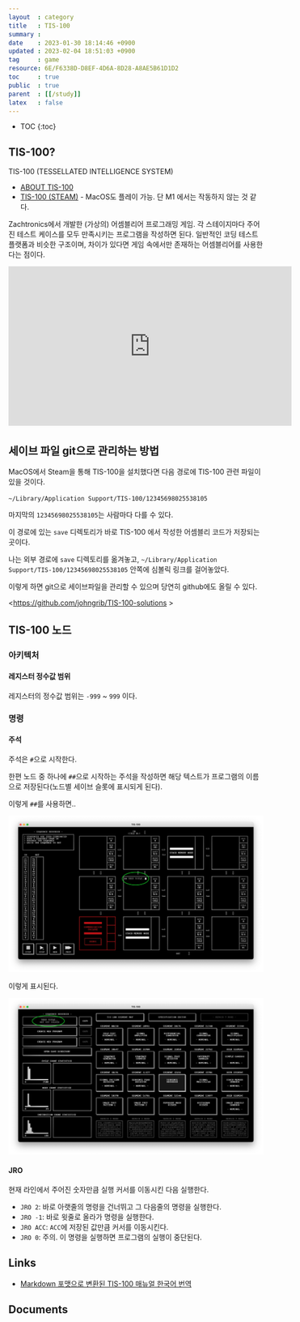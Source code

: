 ```yaml
---
layout  : category
title   : TIS-100
summary : 
date    : 2023-01-30 18:14:46 +0900
updated : 2023-02-04 18:51:03 +0900
tag     : game
resource: 6E/F6338D-D8EF-4D6A-8D28-A8AE5B61D1D2
toc     : true
public  : true
parent  : [[/study]]
latex   : false
---
```

* TOC
{:toc}

## TIS-100?

TIS-100 (TESSELLATED INTELLIGENCE SYSTEM)

- [ABOUT TIS-100]( https://www.zachtronics.com/tis-100/ )
- [TIS-100 (STEAM)]( https://store.steampowered.com/app/370360/TIS100/ ) - MacOS도 플레이 가능. 단 M1 에서는 작동하지 않는 것 같다.

Zachtronics에서 개발한 (가상의) 어셈블리어 프로그래밍 게임.
각 스테이지마다 주어진 테스트 케이스를 모두 만족시키는 프로그램을 작성하면 된다.
일반적인 코딩 테스트 플랫폼과 비슷한 구조이며, 차이가 있다면 게임 속에서만 존재하는 어셈블리어를 사용한다는 점이다.

<iframe width="560" height="315" src="https://www.youtube.com/embed/ZkUHGvy2pNU" title="YouTube video player" frameborder="0" allow="accelerometer; autoplay; clipboard-write; encrypted-media; gyroscope; picture-in-picture; web-share" allowfullscreen></iframe>

## 세이브 파일 git으로 관리하는 방법

MacOS에서 Steam을 통해 TIS-100을 설치했다면 다음 경로에 TIS-100 관련 파일이 있을 것이다.

`~/Library/Application Support/TIS-100/12345698025538105`

마지막의 `12345698025538105`는 사람마다 다를 수 있다.

이 경로에 있는 `save` 디렉토리가 바로 TIS-100 에서 작성한 어셈블리 코드가 저장되는 곳이다.

나는 외부 경로에 `save` 디렉토리를 옮겨놓고, `~/Library/Application Support/TIS-100/12345698025538105` 안쪽에 심볼릭 링크를 걸어놓았다.

이렇게 하면 git으로 세이브파일을 관리할 수 있으며 당연히 github에도 올릴 수 있다.

<https://github.com/johngrib/TIS-100-solutions >

## TIS-100 노드

### 아키텍처

#### 레지스터 정수값 범위

레지스터의 정수값 범위는 `-999` ~ `999` 이다.

### 명령

#### 주석

주석은 `#`으로 시작한다.

한편 노드 중 하나에 `##`으로 시작하는 주석을 작성하면 해당 텍스트가 프로그램의 이름으로 저장된다(노드별 세이브 슬롯에 표시되게 된다).

이렇게 `##`를 사용하면..

![image]( /resource/6E/F6338D-D8EF-4D6A-8D28-A8AE5B61D1D2/216621472-e8ec9672-fe83-4c8d-85dc-d09d7dcd516a.png )

이렇게 표시된다.

![image]( /resource/6E/F6338D-D8EF-4D6A-8D28-A8AE5B61D1D2/216621302-7b5f25b2-cf14-4050-8e0f-d839e2389c26.png )

#### JRO

현재 라인에서 주어진 숫자만큼 실행 커서를 이동시킨 다음 실행한다.

- `JRO 2`: 바로 아랫줄의 명령을 건너뛰고 그 다음줄의 명령을 실행한다.
- `JRO -1`: 바로 윗줄로 올라가 명령을 실행한다.
- `JRO ACC`: `ACC`에 저장된 값만큼 커서를 이동시킨다.
- `JRO 0`: 주의. 이 명령을 실행하면 프로그램의 실행이 중단된다.

## Links

- [Markdown 포맷으로 변환된 TIS-100 매뉴얼 한국어 번역]( https://gist.github.com/bivoje/a426fdb8e8e5e449e6e5d3b0599824b5 )

## Documents

